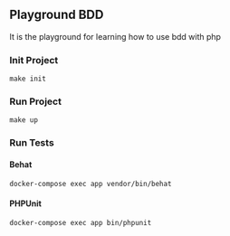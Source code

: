 ## Playground BDD
It is the playground for learning how to use bdd with php

### Init Project
```shell
make init
```

### Run Project
```shell
make up
```

### Run Tests
#### Behat
```shell
docker-compose exec app vendor/bin/behat
```

#### PHPUnit
```shell
docker-compose exec app bin/phpunit
```